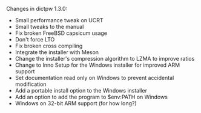 Changes in dictpw 1.3.0:

- Small performance tweak on UCRT
- Small tweaks to the manual
- Fix broken FreeBSD capsicum usage
- Don't force LTO
- Fix broken cross compiling
- Integrate the installer with Meson
- Change the installer's compression algorithm to LZMA to improve ratios
- Change to Inno Setup for the Windows installer for improved ARM support
- Set documentation read only on Windows to prevent accidental modification
- Add a portable install option to the Windows installer
- Add an option to add the program to $env:PATH on Windows
- Windows on 32-bit ARM support (for how long?)

